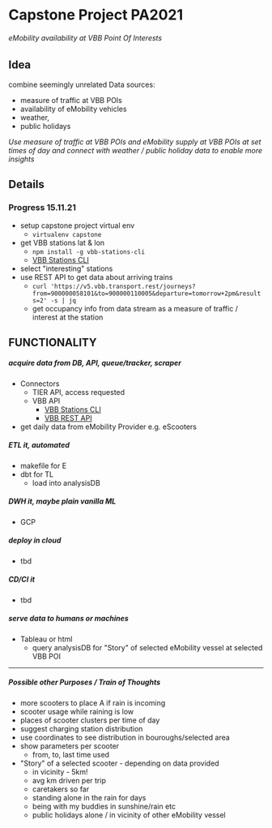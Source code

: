# Capstone Project PA2021
###### eMobility availability at VBB Point Of Interests

## Idea ##

combine seemingly unrelated Data sources:
+ measure of traffic at VBB POIs
+ availability of eMobility vehicles
+ weather, 
+ public holidays

_Use measure of traffic at VBB POIs and eMobility supply at VBB POIs at set times of day and connect with weather / public holiday data to enable more insights_

## Details

### Progress 15.11.21
* setup capstone project virtual env
  * ```virtualenv capstone```
* get VBB stations lat & lon
  * ```npm install -g vbb-stations-cli```
  * [VBB Stations CLI](https://www.npmjs.com/package/vbb-stations-cli)
* select "interesting" stations
* use REST API to get data about arriving trains
  * ```curl 'https://v5.vbb.transport.rest/journeys?from=900000058101&to=900000110005&departure=tomorrow+2pm&results=2' -s | jq```
  * get occupancy info from data stream as a measure of traffic / interest at the station

## FUNCTIONALITY
##### acquire data from DB, API, queue/tracker, scraper
* Connectors
  * TIER API, access requested
  * VBB API
    * [VBB Stations CLI](https://www.npmjs.com/package/vbb-stations-cli)
    * [VBB REST API](https://github.com/derhuerst/vbb-rest/blob/5/docs/getting-started.md)
* get daily data from eMobility Provider e.g. eScooters
##### ETL it, automated
* makefile for E
* dbt for TL
  * load into analysisDB
##### DWH it, maybe plain vanilla ML 
* GCP
##### deploy in cloud 
* tbd
##### CD/CI it 
* tbd
##### serve data to humans or machines 
* Tableau or html
  * query analysisDB for "Story" of selected eMobility vessel at selected VBB POI

---

##### Possible other Purposes / Train of Thoughts
+ more scooters to place A if rain is incoming
+ scooter usage while raining is low
+ places of scooter clusters per time of day
+ suggest charging station distribution
+ use coordinates to see distribution in bouroughs/selected area
+ show parameters per scooter 
  + from, to, last time used
+ "Story" of a selected scooter - depending on data provided
  + in vicinity - 5km!
  + avg km driven per trip
  + caretakers so far
  + standing alone in the rain for days
  + being with my buddies in sunshine/rain etc
  + public holidays alone / in vicinity of other eMobility vessel
